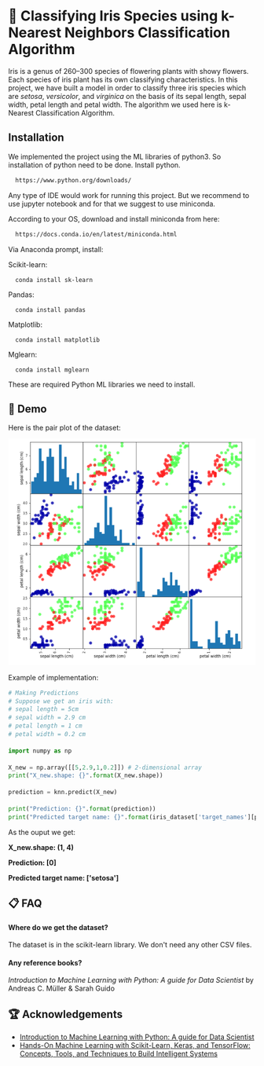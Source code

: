 
#  :cherry_blossom: Classifying Iris Species using k-Nearest Neighbors Classification Algorithm

Iris is a genus of 260–300 species of flowering plants with showy flowers. Each species of iris plant has its own classifying characteristics. In this project, we have built a model in order to classify three iris species which are *setosa*, *versicolor*, and *virginica* on the basis of its sepal length, sepal width, petal length and petal width. The algorithm we used here is k-Nearest Classification Algorithm. 

## Installation

We implemented the project using the ML libraries of python3. So installation of python need to be done. Install python.
```bash
  https://www.python.org/downloads/
```
Any type of IDE would work for running this project. But we recommend to use jupyter notebook and for that we suggest to use miniconda.

According to your OS, download and install miniconda from here:
```bash
  https://docs.conda.io/en/latest/miniconda.html
```
Via Anaconda prompt, install:

Scikit-learn:
```
  conda install sk-learn
```
Pandas:
```
  conda install pandas
```
Matplotlib:
```
  conda install matplotlib
```
Mglearn:
```
  conda install mglearn
```
These are required Python ML libraries we need to install.
    
## :magnet: Demo

Here is the pair plot of the dataset:

![](plot.png)

Example of implementation:
```python
# Making Predictions
# Suppose we get an iris with:
# sepal length = 5cm
# sepal width = 2.9 cm
# petal length = 1 cm
# petal width = 0.2 cm

import numpy as np

X_new = np.array([[5,2.9,1,0.2]]) # 2-dimensional array
print("X_new.shape: {}".format(X_new.shape))

prediction = knn.predict(X_new)

print("Prediction: {}".format(prediction))
print("Predicted target name: {}".format(iris_dataset['target_names'][prediction]))
```
As the ouput we get:

**X_new.shape: (1, 4)**

**Prediction: [0]**

**Predicted target name: ['setosa']**
## :clipboard: FAQ

#### Where do we get the dataset?

The dataset is in the scikit-learn library. We don't need any other CSV files.

#### Any reference books?

*Introduction to Machine Learning with Python: A guide for Data Scientist* by Andreas C. Müller & Sarah Guido

 
## :trophy: Acknowledgements

 - [Introduction to Machine Learning with Python: A guide for Data Scientist](https://www.oreilly.com/library/view/introduction-to-machine/9781449369880/)
 - [Hands-On Machine Learning with Scikit-Learn, Keras, and TensorFlow: Concepts, Tools, and Techniques to Build Intelligent Systems](https://www.amazon.com/Hands-Machine-Learning-Scikit-Learn-TensorFlow/dp/1492032646/ref=pd_lpo_14_t_0/141-7952228-5038400?_encoding=UTF8&pd_rd_i=1492032646&pd_rd_r=30f50b6e-e2a9-4168-825b-2d40581e3ce6&pd_rd_w=fawqF&pd_rd_wg=gEFlD&pf_rd_p=fb1e266d-b690-4b4f-b71c-bd35e5395976&pf_rd_r=4ETXQN6GG5BKM377KW2S&psc=1&refRID=4ETXQN6GG5BKM377KW2S)


  
